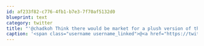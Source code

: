 ```yaml
---
id: af233f82-c776-4fb1-b7e3-7f70af5132d0
blueprint: text
category: twitter
title: "'@chadkoh Think there would be market for a plush version of the Feature Hydra? cc:  @BrentLachman  @AdrianSchneider"
caption: '<span class="username username_linked">@<a href="https://twitter.com/chadkoh" title="Chad Kohalyk">chadkoh</a></span> Think there would be market for a plush version of the Feature Hydra? cc:  <span class="username username_linked">@<a href="https://twitter.com/BrentLachman" title="Brent Lachman">BrentLachman</a></span>  <span class="username username_linked">@<a href="https://twitter.com/AdrianSchneider" title="Adrian Schneider">AdrianSchneider</a></span>'
---
```

